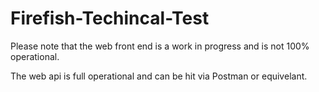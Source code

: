 # Firefish-Techincal-Test


Please note that the web front end is a work in progress and is not 100% operational.

The web api is full operational and can be hit via Postman or equivelant. 
